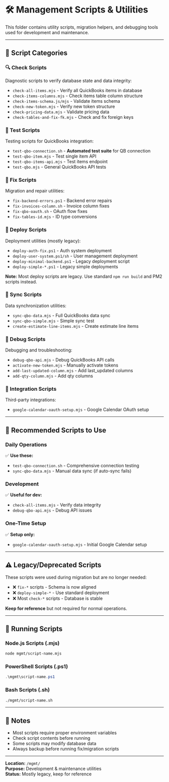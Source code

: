 # 🛠️ Management Scripts & Utilities

This folder contains utility scripts, migration helpers, and debugging tools used for development and maintenance.

---

## 📂 Script Categories

### 🔍 Check Scripts
Diagnostic scripts to verify database state and data integrity:

- `check-all-items.mjs` - Verify all QuickBooks items in database
- `check-items-columns.mjs` - Check items table column structure
- `check-items-schema.js/mjs` - Validate items schema
- `check-new-token.mjs` - Verify new token structure
- `check-pricing-data.mjs` - Validate pricing data
- `check-tables-and-fix-fk.mjs` - Check and fix foreign keys

### 🧪 Test Scripts
Testing scripts for QuickBooks integration:

- `test-qbo-connection.sh` - **Automated test suite** for QB connection
- `test-qbo-item.mjs` - Test single item API
- `test-qbo-items-api.mjs` - Test items endpoint
- `test-qbo.mjs` - General QuickBooks API tests

### 🔧 Fix Scripts
Migration and repair utilities:

- `fix-backend-errors.ps1` - Backend error repairs
- `fix-invoices-column.sh` - Invoice column fixes
- `fix-qbo-oauth.sh` - OAuth flow fixes
- `fix-tables-id.mjs` - ID type conversions

### 🚀 Deploy Scripts
Deployment utilities (mostly legacy):

- `deploy-auth-fix.ps1` - Auth system deployment
- `deploy-user-system.ps1/sh` - User management deployment
- `deploy-minimal-backend.ps1` - Legacy deployment script
- `deploy-simple-*.ps1` - Legacy simple deployments

**Note:** Most deploy scripts are legacy. Use standard `npm run build` and PM2 scripts instead.

### 🔄 Sync Scripts
Data synchronization utilities:

- `sync-qbo-data.mjs` - Full QuickBooks data sync
- `sync-qbo-simple.mjs` - Simple sync test
- `create-estimate-line-items.mjs` - Create estimate line items

### 🐛 Debug Scripts
Debugging and troubleshooting:

- `debug-qbo-api.mjs` - Debug QuickBooks API calls
- `activate-new-token.mjs` - Manually activate tokens
- `add-last-updated-column.mjs` - Add last_updated columns
- `add-qty-column.mjs` - Add qty columns

### 📅 Integration Scripts
Third-party integrations:

- `google-calendar-oauth-setup.mjs` - Google Calendar OAuth setup

---

## 🎯 Recommended Scripts to Use

### Daily Operations
✅ **Use these:**
- `test-qbo-connection.sh` - Comprehensive connection testing
- `sync-qbo-data.mjs` - Manual data sync (if auto-sync fails)

### Development
✅ **Useful for dev:**
- `check-all-items.mjs` - Verify data integrity
- `debug-qbo-api.mjs` - Debug API issues

### One-Time Setup
✅ **Setup only:**
- `google-calendar-oauth-setup.mjs` - Initial Google Calendar setup

---

## ⚠️ Legacy/Deprecated Scripts

These scripts were used during migration but are no longer needed:

- ❌ `fix-*` scripts - Schema is now aligned
- ❌ `deploy-simple-*` - Use standard deployment
- ❌ Most `check-*` scripts - Database is stable

**Keep for reference** but not required for normal operations.

---

## 🚀 Running Scripts

### Node.js Scripts (.mjs)
```bash
node mgmt/script-name.mjs
```

### PowerShell Scripts (.ps1)
```powershell
.\mgmt\script-name.ps1
```

### Bash Scripts (.sh)
```bash
./mgmt/script-name.sh
```

---

## 📝 Notes

- Most scripts require proper environment variables
- Check script contents before running
- Some scripts may modify database data
- Always backup before running fix/migration scripts

---

**Location:** `/mgmt/`  
**Purpose:** Development & maintenance utilities  
**Status:** Mostly legacy, keep for reference

